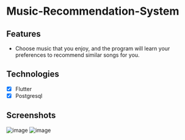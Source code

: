 # Music-Recommendation-System

## Features

* Choose music that you enjoy, and the program will learn your preferences to recommend similar songs for you.

## Technologies

* [x] Flutter
* [x] Postgresql

## Screenshots

![image](https://github.com/sahinalp/Music-Recommendation-System/assets/112012287/1f0ef0fe-6211-4836-9102-410a73465b5e) ![image](https://github.com/sahinalp/Music-Recommendation-System/assets/112012287/7a2bc4b2-2914-4701-ace3-f7939bcdbd90)


